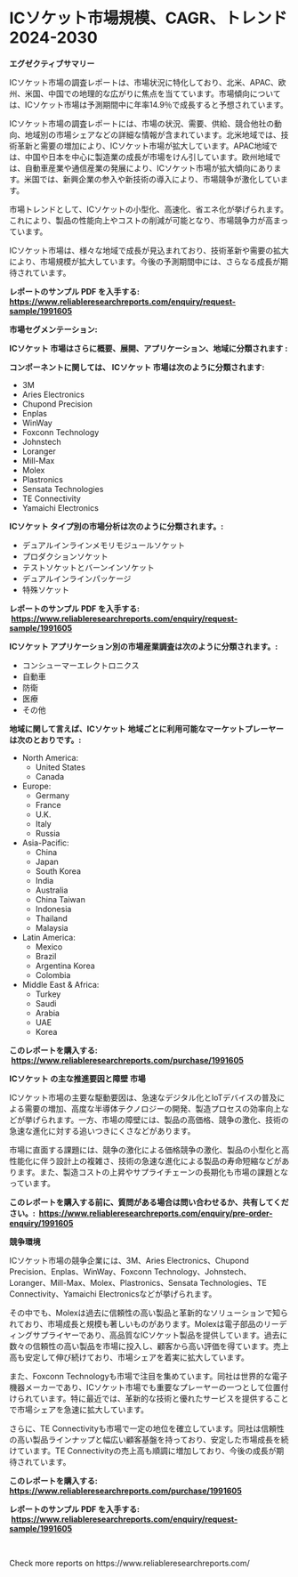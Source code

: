 <p><h1>ICソケット市場規模、CAGR、トレンド 2024-2030</h1></p><p><strong>エグゼクティブサマリー</strong></p>
<p><p>ICソケット市場の調査レポートは、市場状況に特化しており、北米、APAC、欧州、米国、中国での地理的な広がりに焦点を当てています。市場傾向については、ICソケット市場は予測期間中に年率14.9％で成長すると予想されています。</p><p>ICソケット市場の調査レポートには、市場の状況、需要、供給、競合他社の動向、地域別の市場シェアなどの詳細な情報が含まれています。北米地域では、技術革新と需要の増加により、ICソケット市場が拡大しています。APAC地域では、中国や日本を中心に製造業の成長が市場をけん引しています。欧州地域では、自動車産業や通信産業の発展により、ICソケット市場が拡大傾向にあります。米国では、新興企業の参入や新技術の導入により、市場競争が激化しています。</p><p>市場トレンドとして、ICソケットの小型化、高速化、省エネ化が挙げられます。これにより、製品の性能向上やコストの削減が可能となり、市場競争力が高まっています。</p><p>ICソケット市場は、様々な地域で成長が見込まれており、技術革新や需要の拡大により、市場規模が拡大しています。今後の予測期間中には、さらなる成長が期待されています。</p></p>
<p><strong>レポートのサンプル PDF を入手する: <a href="https://www.reliableresearchreports.com/enquiry/request-sample/1991605">https://www.reliableresearchreports.com/enquiry/request-sample/1991605</a></strong></p>
<p><strong>市場セグメンテーション:</strong></p>
<p><strong> ICソケット 市場はさらに概要、展開、アプリケーション、地域に分類されます :</strong></p>
<p><strong>コンポーネントに関しては、 ICソケット 市場は次のように分類されます: &nbsp;</strong></p>
<p><ul><li>3M</li><li>Aries Electronics</li><li>Chupond Precision</li><li>Enplas</li><li>WinWay</li><li>Foxconn Technology</li><li>Johnstech</li><li>Loranger</li><li>Mill-Max</li><li>Molex</li><li>Plastronics</li><li>Sensata Technologies</li><li>TE Connectivity</li><li>Yamaichi Electronics</li></ul></p>
<p><strong> ICソケット タイプ別の市場分析は次のように分類されます。:</strong></p>
<p><ul><li>デュアルインラインメモリモジュールソケット</li><li>プロダクションソケット</li><li>テストソケットとバーンインソケット</li><li>デュアルインラインパッケージ</li><li>特殊ソケット</li></ul></p>
<p><strong>レポートのサンプル PDF を入手する: &nbsp;<a href="https://www.reliableresearchreports.com/enquiry/request-sample/1991605">https://www.reliableresearchreports.com/enquiry/request-sample/1991605</a></strong></p>
<p><strong> ICソケット アプリケーション別の市場産業調査は次のように分類されます。:</strong></p>
<p><ul><li>コンシューマーエレクトロニクス</li><li>自動車</li><li>防衛</li><li>医療</li><li>その他</li></ul></p>
<p><strong>地域に関して言えば、ICソケット 地域ごとに利用可能なマーケットプレーヤーは次のとおりです。:</strong></p>
<p><ul>
    <li>
        North America:
        <ul>
            <li>United States</li>
            <li>Canada</li>
        </ul>
    </li>
    <li>
        Europe:
        <ul>
            <li>Germany</li>
            <li>France</li>
            <li>U.K.</li>
            <li>Italy</li>
            <li>Russia</li>
        </ul>
    </li>
    <li>
        Asia-Pacific:
        <ul>
            <li>China</li>
            <li>Japan</li>
            <li>South Korea</li>
            <li>India</li>
            <li>Australia</li>
            <li>China Taiwan</li>
            <li>Indonesia</li>
            <li>Thailand</li>
            <li>Malaysia</li>
        </ul>
    </li>
    <li>
        Latin America:
        <ul>
            <li>Mexico</li>
            <li>Brazil</li>
            <li>Argentina Korea</li>
            <li>Colombia</li>
        </ul>
    </li>
    <li>
        Middle East & Africa:
        <ul>
            <li>Turkey</li>
            <li>Saudi</li>
            <li>Arabia</li>
            <li>UAE</li>
            <li>Korea</li>
        </ul>
    </li>
    </ul></p>
<p><strong>このレポートを購入する: &nbsp;<a href="https://www.reliableresearchreports.com/purchase/1991605">https://www.reliableresearchreports.com/purchase/1991605</a></strong></p>
<p><strong>ICソケット の主な推進要因と障壁 市場</strong></p>
<p><p>ICソケット市場の主要な駆動要因は、急速なデジタル化とIoTデバイスの普及による需要の増加、高度な半導体テクノロジーの開発、製造プロセスの効率向上などが挙げられます。一方、市場の障壁には、製品の高価格、競争の激化、技術の急速な進化に対する追いつきにくさなどがあります。</p><p>市場に直面する課題には、競争の激化による価格競争の激化、製品の小型化と高性能化に伴う設計上の複雑さ、技術の急速な進化による製品の寿命短縮などがあります。また、製造コストの上昇やサプライチェーンの長期化も市場の課題となっています。</p></p>
<p><strong>このレポートを購入する前に、質問がある場合は問い合わせるか、共有してください。:&nbsp; <a href="https://www.reliableresearchreports.com/enquiry/pre-order-enquiry/1991605">https://www.reliableresearchreports.com/enquiry/pre-order-enquiry/1991605</a></strong></p>
<p><strong>競争環境</strong></p>
<p><p>ICソケット市場の競争企業には、3M、Aries Electronics、Chupond Precision、Enplas、WinWay、Foxconn Technology、Johnstech、Loranger、Mill-Max、Molex、Plastronics、Sensata Technologies、TE Connectivity、Yamaichi Electronicsなどが挙げられます。</p><p>その中でも、Molexは過去に信頼性の高い製品と革新的なソリューションで知られており、市場成長と規模も著しいものがあります。Molexは電子部品のリーディングサプライヤーであり、高品質なICソケット製品を提供しています。過去に数々の信頼性の高い製品を市場に投入し、顧客から高い評価を得ています。売上高も安定して伸び続けており、市場シェアを着実に拡大しています。</p><p>また、Foxconn Technologyも市場で注目を集めています。同社は世界的な電子機器メーカーであり、ICソケット市場でも重要なプレーヤーの一つとして位置付けられています。特に最近では、革新的な技術と優れたサービスを提供することで市場シェアを急速に拡大しています。</p><p>さらに、TE Connectivityも市場で一定の地位を確立しています。同社は信頼性の高い製品ラインナップと幅広い顧客基盤を持っており、安定した市場成長を続けています。TE Connectivityの売上高も順調に増加しており、今後の成長が期待されています。</p></p>
<p><strong>このレポートを購入する: &nbsp; <a href="https://www.reliableresearchreports.com/purchase/1991605">https://www.reliableresearchreports.com/purchase/1991605</a></strong></p>
<p><strong>レポートのサンプル PDF を入手する: &nbsp;<a href="https://www.reliableresearchreports.com/enquiry/request-sample/1991605">https://www.reliableresearchreports.com/enquiry/request-sample/1991605</a></strong><strong></strong></p>
<p>&nbsp;</p>
<p>Check more reports on https://www.reliableresearchreports.com/</p>